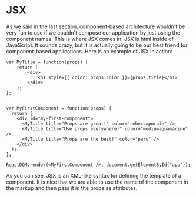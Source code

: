 # JSX

As we said in the last section, component-based architecture wouldn't be very fun to use if we couldn't compose our application by just using the component names. This is where JSX comes in. JSX is html inside of JavaScript. It sounds crazy, but it is actually going to be our best friend for component-based applications. Here is an example of JSX in action:

```
var MyTitle = function(props) {
	return (
		<div>
			<h1 style={{ color: props.color }}>{props.title}</h1>
		</div>
	);
};


var MyFirstComponent = function(props) {
  return (
    <div id="my-first-component">
      <MyTitle title="Props are great!" color="rebeccapurple" />
      <MyTitle title="Use props everywhere!" color="mediumaquamarine" />
      <MyTitle title="Props are the best!" color="peru" />
    </div>
  );
};

ReactDOM.render(<MyFirstComponent />, document.getElementById("app"));
```

As you can see, JSX is an XML-like syntax for defining the template of a component. It is nice that we are able to use the name of the component in the markup and then pass it in the props as attributes.
